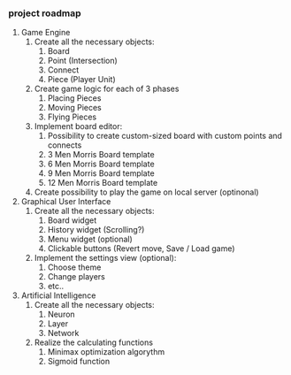 ### project roadmap

1. Game Engine
   1. Create all the necessary objects:
      1. Board
      2. Point (Intersection)
      3. Connect
      4. Piece (Player Unit)
   2. Create game logic for each of 3 phases
      1. Placing Pieces
      2. Moving Pieces
      3. Flying Pieces
   3. Implement board editor:
      1. Possibility to create custom-sized board with custom points and connects
      2. 3 Men Morris Board template
      3. 6 Men Morris Board template
      4. 9 Men Morris Board template
      5. 12 Men Morris Board template
   4. Create possibility to play the game on local server (optinonal)
2. Graphical User Interface
   1. Create all the necessary objects:
      1. Board widget
      2. History widget (Scrolling?)
      3. Menu widget (optional)
      4. Clickable buttons (Revert move, Save / Load game)
   2. Implement the settings view (optional):
      1. Choose theme
      2. Change players
      3. etc..
3. Artificial Intelligence
   1. Create all the necessary objects:
      1. Neuron
      2. Layer
      3. Network
   2. Realize the calculating functions
      1. Minimax optimization algorythm
      2. Sigmoid function
